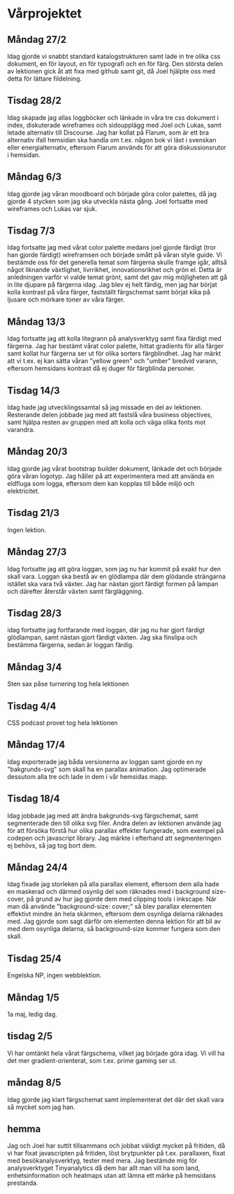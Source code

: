 # Vårprojektet

## **Måndag 27/2**

Idag gjorde vi snabbt standard katalogstrukturen samt lade in tre olika css dokument, en för layout, en för typografi och en för färg. Den största delen av lektionen gick åt att fixa med github samt git, då Joel hjälpte oss med detta för lättare fildelning.

## **Tisdag 28/2**

Idag skapade jag allas loggböcker och länkade in våra tre css dokument i index, diskuterade wireframes och sidoupplägg med Joel och Lukas, samt letade alternativ till Discourse. Jag har kollat på Flarum, som är ett bra alternativ ifall hemsidan ska handla om t.ex. någon bok vi läst i svenskan eller energialternativ, eftersom Flarum används för att göra diskussionsrutor i hemsidan.

## **Måndag 6/3**

Idag gjorde jag våran moodboard och började göra color palettes, då jag gjorde 4 stycken som jag ska utveckla nästa gång. Joel fortsatte med wireframes och Lukas var sjuk.

## **Tisdag 7/3**

Idag fortsatte jag med vårat color palette medans joel gjorde färdigt (tror han gjorde färdigt) wireframsen och började smått på våran style guide. Vi bestämde oss för det generella temat som färgerna skulle framge igår, alltså något liknande växtlighet, livrrikhet, innovationsrikhet och grön el. Detta är anledningen varför vi valde temat grönt, samt det gav mig möjligheten att gå in lite djupare på färgerna idag. Jag blev ej helt färdig, men jag har börjat kolla kontrast på våra färger, fastställt färgschemat samt börjat kika på ljusare och mörkare toner av våra färger.

## **Måndag 13/3**

Idag fortsatte jag att kolla litegrann på analysverktyg samt fixa färdigt med färgerna. Jag har bestämt vårat color palette, hittat gradients för alla färger samt kollat hur färgerna ser ut för olika sorters färgblindhet. Jag har märkt att vi t.ex. ej kan sätta våran "yellow green" och "umber" bredvid varann, eftersom hemsidans kontrast då ej duger för färgblinda personer.

## **Tisdag 14/3**

Idag hade jag utvecklingssamtal så jag missade en del av lektionen. Resterande delen jobbade jag med att fastslå våra business objectives, samt hjälpa resten av gruppen med att kolla och väga olika fonts mot varandra.

## **Måndag 20/3**

Idag gjorde jag vårat bootstrap builder dokument, länkade det och började göra våran logotyp. Jag håller på att experimentera med att använda en eldfluga som logga, eftersom dem kan kopplas till både miljö och elektricitet.

## **Tisdag 21/3**

Ingen lektion.

## **Måndag 27/3**

Idag fortsatte jag att göra loggan, som jag nu har kommit på exakt hur den skall vara. Loggan ska bestå av en glödlampa där dem glödande strängarna istället ska vara två växter. Jag har nästan gjort färdigt formen på lampan och därefter återstår växten samt färgläggning.

## **Tisdag 28/3**

idag fortsatte jag fortfarande med loggan, där jag nu har gjort färdigt glödlampan, samt nästan gjort färdigt växten. Jag ska finslipa och bestämma färgerna, sedan är loggan färdig.

## **Måndag 3/4**

Sten sax påse turnering tog hela lektionen

## **Tisdag 4/4**

CSS podcast provet tog hela lektionen

## **Måndag 17/4**

Idag exporterade jag båda versionerna av loggan samt gjorde en ny "bakgrunds-svg" som skall ha en parallax animation. Jag optimerade dessutom alla tre och lade in dem i vår hemsidas mapp.

## **Tisdag 18/4**

Idag jobbade jag med att ändra bakgrunds-svg färgschemat, samt segmenterade den till olika svg filer. Andra delen av lektionen använde jag för att försöka förstå hur olika parallax effekter fungerade, som exempel på codepen och javascript library. Jag märkte i efterhand att segmenteringen ej behövs, så jag tog bort dem.

## **Måndag 24/4**

Idag fixade jag storleken på alla parallax element, eftersom dem alla hade en maskerad och därmed osynlig del som räknades med i background size-cover, på grund av hur jag gjorde dem med clipping tools i inkscape. När man då använde "background-size: cover;" så blev parallax elementen effektivt mindre än hela skärmen, eftersom dem osynliga delarna räknades med. Jag gjorde som sagt därför om elementen denna lektion för att bli av med dem osynliga delarna, så background-size kommer fungera som den skall.

## **Tisdag 25/4**

Engelska NP, ingen webblektion.

## **Måndag 1/5**

1a maj, ledig dag.

## **tisdag 2/5**

Vi har omtänkt hela vårat färgschema, vilket jag började göra idag. Vi vill ha det mer gradient-orienterat, som t.ex. prime gaming ser ut.

## **måndag 8/5**

Idag gjorde jag klart färgschemat samt implementerat det där det skall vara så mycket som jag han.

## **hemma**

Jag och Joel har suttit tillsammans och jobbat väldigt mycket på fritiden, då vi har fixat javascripten på fritiden, löst brytpunkter på t.ex. parallaxen, fixat med besökanalysverktyg, tester med mera. Jag bestämde mig för analysverktyget Tinyanalytics då dem har allt man vill ha som land, enhetsinformation och heatmaps utan att lämna ett märke på hemsidans prestanda.
